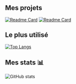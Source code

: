 ## Mes projets

[![Readme Card](https://github-readme-stats.vercel.app/api/pin/?username=DevLogsan&repo=Atlantik&show_icons=true&theme=radical)](https://github.com/DevLogsan/Atlantik)
[![Readme Card](https://github-readme-stats.vercel.app/api/pin/?username=DevLogsan&repo=sc-micro&show_icons=true&theme=radical)]([https://github.com/DevLogsan/sc-micro](https://github.com/DevLogsan/sc-micro))

## Le plus utilisé

[![Top Langs](https://github-readme-stats.vercel.app/api/top-langs/?username=DevLogsan&show_icons=true&theme=radical)](https://github.com/DevLogsan/README.md)

## Mes stats 📊

![GitHub stats](https://github-readme-stats.vercel.app/api?username=DevLogsan&show_icons=true&theme=radical)
